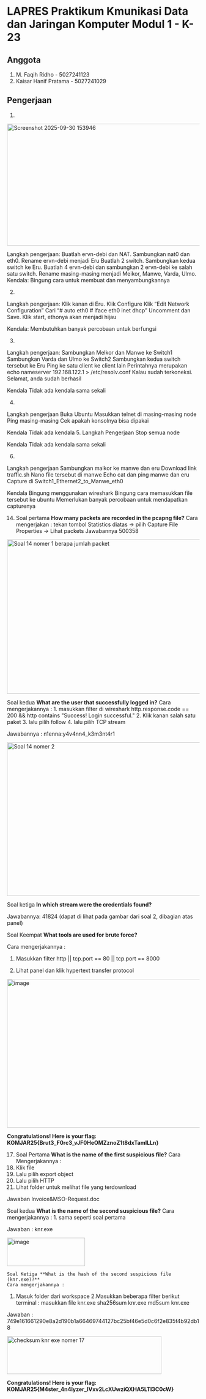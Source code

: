 # LAPRES Praktikum Kmunikasi Data dan Jaringan Komputer Modul 1 - K-23

## Anggota
1. M. Faqih Ridho - 5027241123
2. Kaisar Hanif Pratama - 5027241029


## Pengerjaan

1. 


<img width="823" height="318" alt="Screenshot 2025-09-30 153946" src="https://github.com/user-attachments/assets/eed16ee9-6045-41e9-9631-d897fb71d4ad" />


Langkah pengerjaan:
Buatlah  ervn-debi dan NAT. Sambungkan nat0 dan eth0. Rename ervn-debi menjadi Eru
Buatlah 2 switch. Sambungkan kedua switch ke Eru. 
Buatlah 4 ervn-debi dan sambungkan 2 ervn-debi ke salah satu switch.
Rename masing-masing menjadi Meikor, Manwe, Varda, Ulmo.
Kendala:
Bingung cara untuk membuat dan menyambungkannya

2. 
Langkah pengerjaan:
Klik kanan di Eru. Klik Configure
Klik “Edit Network Configuration”
Cari “# auto eth0 # iface eth0 inet dhcp” Uncomment dan Save.
Klik start, ethonya akan menjadi hijau

Kendala:
Membutuhkan banyak percobaan untuk berfungsi


3. 
Langkah pengerjaan:
Sambungkan Melkor dan Manwe ke Switch1
Sambungkan Varda dan Ulmo ke Switch2
Sambungkan kedua switch tersebut ke Eru
Ping ke satu client ke client lain
Perintahnya merupakan echo nameserver 192.168.122.1 > /etc/resolv.conf
Kalau sudah terkoneksi. Selamat, anda sudah berhasil

Kendala
Tidak ada kendala sama sekali

4. 




Langkah pengerjaan
Buka Ubuntu
Masukkan telnet di masing-masing node
Ping masing-masing 
Cek apakah konsolnya bisa dipakai

Kendala
Tidak ada kendala
5. 
Langkah Pengerjaan
Stop semua node

Kendala
Tidak ada kendala sama sekali

6. 

Langkah pengerjaan
Sambungkan malkor ke manwe dan eru
Download link traffic.sh
 Nano file tersebut di manwe
Echo cat dan ping manwe dan eru
Capture di Switch1_Ethernet2_to_Manwe_eth0

Kendala
Bingung menggunakan wireshark
Bingung cara memasukkan file tersebut ke ubuntu
Memerlukan banyak percobaan untuk mendapatkan capturenya

14.  Soal pertama **How many packets are recorded in the pcapng file?**
    Cara mengerjakan : tekan tombol Statistics diatas → pilih Capture File Properties → Lihat packets
    Jawabannya  500358

<img width="675" height="403" alt="Soal 14 nomer 1 berapa jumlah packet" src="https://github.com/user-attachments/assets/cb05f532-b8c0-4abe-a5c0-01741f0ddf66" />


Soal kedua **What are the user that successfully logged in?**
Cara mengerjakannya : 1. masukkan filter di wireshark http.response.code == 200 && http contains "Success! Login successful."
2. Klik kanan salah satu paket
3. lalu pilih follow
4. lalu pilih TCP stream

Jawabannya : n1enna:y4v4nn4_k3m3nt4r1

<img width="569" height="401" alt="Soal 14 nomer 2" src="https://github.com/user-attachments/assets/f1d689bc-1419-4095-9eff-4ef67b5d8f61" />



Soal ketiga **In which stream were the credentials found?**

Jawabannya: 41824 (dapat di lihat pada gambar dari soal 2, dibagian atas panel)

Soal Keempat **What tools are used for brute force?**

Cara mengerjakannya : 
1. Masukkan filter http || tcp.port == 80 || tcp.port == 8000
  
2.  Lihat panel dan klik hypertext transfer protocol 


<img width="656" height="388" alt="image" src="https://github.com/user-attachments/assets/7cef94b2-2234-4109-8fd6-4e66beb977d1" />

**Congratulations! Here is your flag: KOMJAR25{Brut3_F0rc3_vJF0HeOMZznoZ1t8dxTamlLLn}**


17. Soal Pertama **What is the name of the first suspicious file?**
   Cara Mengerjakannya :
1. Klik file
2. Lalu pilih export object
3. Lalu pilih HTTP
4. Lihat folder untuk melihat file yang terdownload

Jawaban Invoice&MSO-Request.doc



Soal kedua **What is the name of the second suspicious file?**
Cara mengerjakannya : 1. sama seperti soal pertama

Jawaban :  knr.exe

<img width="204" height="74" alt="image" src="https://github.com/user-attachments/assets/7f520589-46a3-4c8b-b63f-58d543cbc965" />
  
    Soal Ketiga **What is the hash of the second suspicious file (knr.exe)?**
    Cara mengerjakannya :
1. Masuk folder dari workspace
2.Masukkan beberapa filter berikut terminal :
masukkan file knr.exe
sha256sum knr.exe
md5sum knr.exe

Jawaban : 749e161661290e8a2d190b1a66469744127bc25bf46e5d0c6f2e835f4b92db18


<img width="404" height="99" alt="checksum knr exe nomer 17" src="https://github.com/user-attachments/assets/dcdcda57-5bf3-4fce-a97a-395403e9b625" />


**Congratulations! Here is your flag: KOMJAR25{M4ster_4n4lyzer_lVxv2LcXUwziQXHA5LTI3C0cW}**



























